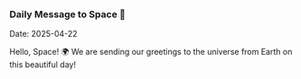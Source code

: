 ### Daily Message to Space 🌌
Date: 2025-04-22

Hello, Space! 🌍 We are sending our greetings to the universe from Earth on this beautiful day!
